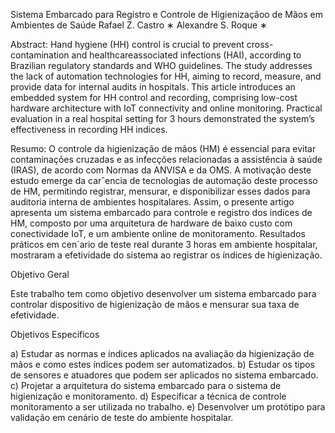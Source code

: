 Sistema Embarcado para Registro e Controle de
Higienizaçãoo de Mãos em Ambientes de Saúde
Rafael Z. Castro ∗ Alexandre S. Roque ∗

Abstract: Hand hygiene (HH) control is crucial to prevent cross-contamination and healthcareassociated
infections (HAI), according to Brazilian regulatory standards and WHO guidelines.
The study addresses the lack of automation technologies for HH, aiming to record, measure,
and provide data for internal audits in hospitals. This article introduces an embedded system
for HH control and recording, comprising low-cost hardware architecture with IoT connectivity
and online monitoring. Practical evaluation in a real hospital setting for 3 hours demonstrated
the system’s effectiveness in recording HH indices.

Resumo: O controle da higienização de mãos (HM) é essencial para evitar contaminações
cruzadas e as infecções relacionadas a assistência à saúde (IRAS), de acordo com Normas da
ANVISA e da OMS. A motivação deste estudo emerge da carˆencia de tecnologias de automação
deste processo de HM, permitindo registrar, mensurar, e disponibilizar esses dados para auditoria
interna de ambientes hospitalares. Assim, o presente artigo apresenta um sistema embarcado
para controle e registro dos indices de HM, composto por uma arquitetura de hardware de baixo
custo com conectividade IoT, e um ambiente online de monitoramento. Resultados práticos em
cen´ario de teste real durante 3 horas em ambiente hospitalar, mostraram a efetividade do sistema
ao registrar os índices de higienização.

Objetivo Geral

Este trabalho tem como objetivo desenvolver um sistema embarcado para controlar
dispositivo de higienização de mãos e mensurar sua taxa de efetividade.

Objetivos Específicos

a) Estudar as normas e índices aplicados na avaliação da higienização de mãos e como
estes índices podem ser automatizados.
b) Estudar os tipos de sensores e atuadores que podem ser aplicados no sistema embarcado.
c) Projetar a arquitetura do sistema embarcado para o sistema de higienização e
monitoramento.
d) Especificar a técnica de controle monitoramento a ser utilizada no trabalho.
e) Desenvolver um protótipo para validação em cenário de teste do ambiente hospitalar.
